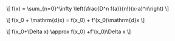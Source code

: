 \\[
f(x) = \sum_{n=0}^\infty \left(\frac{D^n f(a)}{n!}(x-a)^n\right)
\\]

\\[
f(x_0 + \mathrm{d}x) = f(x_0) + f'(x_0)\mathrm{d}x
\\]

\\[
f(x_0+\Delta x) \approx f(x_0) +f'(x_0)\Delta x
\\]
